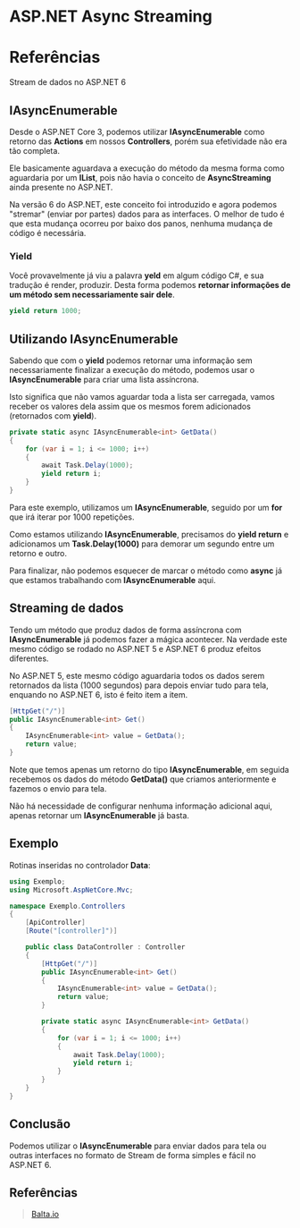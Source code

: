 # ASP.NET Async Streaming

# Referências

Stream de dados no ASP.NET 6

## IAsyncEnumerable

Desde o ASP.NET Core 3, podemos utilizar **IAsyncEnumerable<T>** como retorno das **Actions** em nossos **Controllers**, porém sua efetividade não era tão completa.

Ele basicamente aguardava a execução do método da mesma forma como aguardaria por um **IList**, pois não havia o conceito de **AsyncStreaming** ainda presente no ASP.NET.

Na versão 6 do ASP.NET, este conceito foi introduzido e agora podemos "stremar" (enviar por partes) dados para as interfaces. O melhor de tudo é que esta mudança ocorreu por baixo dos panos, nenhuma mudança de código é necessária.

### Yield

Você provavelmente já viu a palavra **yeld** em algum código C#, e sua tradução é render, produzir. Desta forma podemos **retornar informações de um método sem necessariamente sair dele**.

```c#
yield return 1000;
```

## Utilizando IAsyncEnumerable

Sabendo que com o **yield** podemos retornar uma informação sem necessariamente finalizar a execução do método, podemos usar o **IAsyncEnumerable** para criar uma lista assíncrona.

Isto significa que não vamos aguardar toda a lista ser carregada, vamos receber os valores dela assim que os mesmos forem adicionados (retornados com **yield**).

```c#
private static async IAsyncEnumerable<int> GetData()
{
    for (var i = 1; i <= 1000; i++)
    {
        await Task.Delay(1000);
        yield return i;
    }
}
```

Para este exemplo, utilizamos um **IAsyncEnumerable<int>**, seguido por um **for** que irá iterar por 1000 repetições.

Como estamos utilizando **IAsyncEnumerable**, precisamos do **yield return** e adicionamos um **Task.Delay(1000)** para demorar um segundo entre um retorno e outro.

Para finalizar, não podemos esquecer de marcar o método como **async** já que estamos trabalhando com **IAsyncEnumerable** aqui.

## Streaming de dados

Tendo um método que produz dados de forma assíncrona com **IAsyncEnumerable** já podemos fazer a mágica acontecer. Na verdade este mesmo código se rodado no ASP.NET 5 e ASP.NET 6 produz efeitos diferentes.

No ASP.NET 5, este mesmo código aguardaria todos os dados serem retornados da lista (1000 segundos) para depois enviar tudo para tela, enquando no ASP.NET 6, isto é feito item a item.

```c#
[HttpGet("/")]
public IAsyncEnumerable<int> Get()
{
    IAsyncEnumerable<int> value = GetData();
    return value;
}
```

Note que temos apenas um retorno do tipo **IAsyncEnumerable<int>**, em seguida recebemos os dados do método **GetData()** que criamos anteriormente e fazemos o envio para tela.

Não há necessidade de configurar nenhuma informação adicional aqui, apenas retornar um **IAsyncEnumerable** já basta.

## Exemplo

Rotinas inseridas no controlador **Data**:

```c#
using Exemplo;
using Microsoft.AspNetCore.Mvc;

namespace Exemplo.Controllers
{
    [ApiController]
    [Route("[controller]")]

    public class DataController : Controller
    {
        [HttpGet("/")]
        public IAsyncEnumerable<int> Get()
        {
            IAsyncEnumerable<int> value = GetData();
            return value;
        }

        private static async IAsyncEnumerable<int> GetData()
        {
            for (var i = 1; i <= 1000; i++)
            {
                await Task.Delay(1000);
                yield return i;
            }
        }
    }
}
```

## Conclusão

Podemos utilizar o **IAsyncEnumerable** para enviar dados para tela ou outras interfaces no formato de Stream de forma simples e fácil no ASP.NET 6.

## Referências

> [Balta.io](https://balta.io/blog/aspnet-async-streaming)
